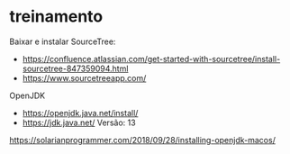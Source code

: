 # treinamento

Baixar e instalar SourceTree: 
- https://confluence.atlassian.com/get-started-with-sourcetree/install-sourcetree-847359094.html
- https://www.sourcetreeapp.com/

OpenJDK
- https://openjdk.java.net/install/
- https://jdk.java.net/
Versão: 13

https://solarianprogrammer.com/2018/09/28/installing-openjdk-macos/

